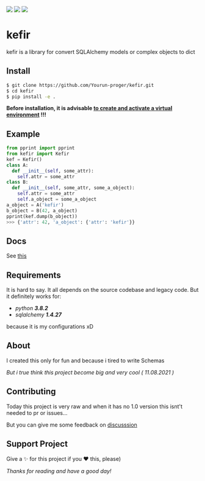 ![](https://img.shields.io/github/v/release/yourun-proger/kefir)
![](https://img.shields.io/github/languages/code-size/yourun-proger/kefir)
![](https://img.shields.io/github/license/yourun-proger/kefir)

# kefir
kefir is a library for convert SQLAlchemy models or complex objects to dict
## Install
```bash
$ git clone https://github.com/Yourun-proger/kefir.git
$ cd kefir
$ pip install -e .
```
**Before installation, it is advisable [to create and activate a virtual environment](https://github.com/Yourun-proger/kefir/wiki/Docs#create-and-activate-virtual-env) !!!**
## Example
```py
from pprint import pprint
from kefir import Kefir
kef = Kefir()
class A:
  def __init__(self, some_attr):
    self.attr = some_attr
class B:
  def __init__(self, some_attr, some_a_object):
    self.attr = some_attr
    self.a_object = some_a_object
a_object = A('kefir')
b_object = B(42, a_object)
pprint(kef.dump(b_object))
>>> {'attr': 42, 'a_object': {'attr': 'kefir'}}
```
## Docs
See [this](https://github.com/Yourun-proger/kefir/wiki/Docs)

## Requirements
It is hard to say. It all depends on the source codebase and legacy code.
But it definitely works for:
* *python **3.8.2***
* *sqlalchemy **1.4.27***

because it is my configurations xD
## About
I created this only for fun and because i tired to write Schemas

*But i true think this project become big and very cool ( 11.08.2021 )*
## Contributing
Today this project is very raw and when it has no 1.0 version this isnt't needed to pr or issues...

But you can give me some feedback on [discusssion](https://github.com/Yourun-proger/kefir/discussions/2)
## Support Project
Give a ✨ for this project if you ❤ this, please)

*Thanks for reading and have a good day!*
